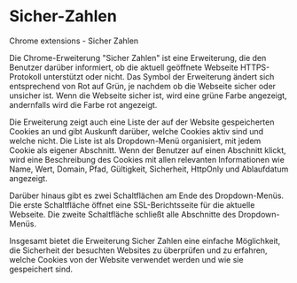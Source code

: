 # Sicher-Zahlen
Chrome extensions - Sicher Zahlen

Die Chrome-Erweiterung "Sicher Zahlen" ist eine Erweiterung, die den Benutzer darüber informiert, ob die aktuell geöffnete Webseite HTTPS-Protokoll unterstützt oder nicht. Das Symbol der Erweiterung ändert sich entsprechend von Rot auf Grün, je nachdem ob die Webseite sicher oder unsicher ist. Wenn die Webseite sicher ist, wird eine grüne Farbe angezeigt, andernfalls wird die Farbe rot angezeigt.

Die Erweiterung zeigt auch eine Liste der auf der Website gespeicherten Cookies an und gibt Auskunft darüber, welche Cookies aktiv sind und welche nicht. Die Liste ist als Dropdown-Menü organisiert, mit jedem Cookie als eigener Abschnitt. Wenn der Benutzer auf einen Abschnitt klickt, wird eine Beschreibung des Cookies mit allen relevanten Informationen wie Name, Wert, Domain, Pfad, Gültigkeit, Sicherheit, HttpOnly und Ablaufdatum angezeigt.

Darüber hinaus gibt es zwei Schaltflächen am Ende des Dropdown-Menüs. Die erste Schaltfläche öffnet eine SSL-Berichtsseite für die aktuelle Webseite. Die zweite Schaltfläche schließt alle Abschnitte des Dropdown-Menüs.

Insgesamt bietet die Erweiterung Sicher Zahlen eine einfache Möglichkeit, die Sicherheit der besuchten Websites zu überprüfen und zu erfahren, welche Cookies von der Website verwendet werden und wie sie gespeichert sind.
